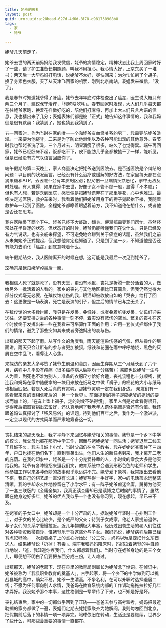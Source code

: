 ```yaml
---
title: 姥爷的丧礼
layout: post
guid: urn:uuid:ac28bead-627d-4d6d-8f78-d981730908b8
tags:
  - 家
  - 姥爷
  
---
```


姥爷几天前走了。

姥爷去世的两天前妈妈给我发微信，姥爷的病情稳定，精神状态比我上周回家时好了一些，请了护工准备长期照顾，叫我不用担心。我心情大好，上京东买了一堆书；两天后一大早妈妈打电话，说姥爷不太好，尽快回来；匆匆忙忙刮了个胡子，换了身素色衣服，买了从天津飞回家的机票，刚到北京南站，表姐发来微信，「没了」。

我是春节时知道姥爷得了肝癌。姥爷去年年底时体检查出了癌症，医生说大概只有两三个月了，建议保守治疗，「想吃啥吃啥」。春节回家时发现，大人们几乎每天都在往姥爷家跑，换着花样做好吃的，陪他们打麻将，再加上大人们只言片语的信息，我也猜出来了几分；表姐表妹们都是被「正式」地告知这件事情的，我和我妈倒是很有默契：我猜到了，她也猜到我猜到了。

五一回家时，作为当时在家的唯一一个和姥爷有血缘关系的男丁，我需要陪姥爷洗澡。一来要为他搓背，二来是为了防止他滑倒以及各种可能出现的其他意外。春节时我也帮姥爷洗了澡，三个月过去，明显消瘦了很多，站久了也觉得累。端午再回家，姥爷已经卧床不起，饭都吃不下，皮下脂肪几乎全都被抽干了一样，能听见，但是已经没有力气以语言回应你了。

端午假期的第二天晚上，家人商量决定把姥爷送到医院去。是否送医院是个纠结的问题：以目前的状况而言，已经没有什么治疗或缓解的好方法，在家里每天都在点滴果糖和ATP，去医院不会有本质的区别；但又怕一旦病情突然恶化，家中无法及时处理。有人觉得，如果在家中去世，好像子女不管不顾一般，显得「不孝顺」；但也有人想，若是送到医院，感觉像是把姥爷遗弃在了那里等死，心中也难过。最终决定送医院，救护车来时，我看着他们把姥爷用身下的褥子兜起抬下楼，我随着救护车一起到了医院。全程姥爷都睁着眼望着前方，我不知道他在想什么，或者他是否还在思考。

我在医院呆了两个下午。姥爷已经不大能动，翻身、便溺都需要我们帮忙。虽然经常处在半昏迷的状态，但状态好的时候，姥爷仍能听懂我们在说什么，只是已经没有力气说话。也有亲戚来探望，不可避免地会聊到关于癌症的话题，虽然我们之前从未向姥爷正式提起，但我想他肯定也知道了。只是到了这一步，不知道他是否还有能力去消化「癌症」到底意味着什么。

端午假期结束，我从医院离开的时候在想，这可能是我最后一次见到姥爷了。

这确实是我见姥爷的最后一面。

---

我相信人死了就是死了，没有天堂，更没有地狱，丧礼是折腾一部分活着的人，做给另外一批活着的人看的。家乡的丧礼与其他地区相比已算简单，但我仍然觉得大部分仪式毫无必要。在殡仪馆悲伤的我，眼泪却被收放自如的「哭丧」给打了回去：这更像是一场表演，死亡是表演的引子，但之后的情节已与之无关了。

在殡仪馆的大多数时间，我只是在发呆，叠纸钱，或者叠着纸钱发呆。父母们迎来送往，还要安排之后的各种事情一刻不停，着实没有悲伤的空当。繁复的丧礼在这个时候终于发挥出来一些在我看来可堪算作正面的作用：它用一套仪式捆绑住了我们的情绪，避免了那些突如其来或者旁逸斜出的哀与伤。

出殡的那天下起了雨。从写作文的角度看，雨天能渲染伤感的气氛，但从操作的层面讲，雨天只会让所有的参与者更加狼狈。纸钱和花圈在雨中呼呼地烧，黑色的灰屑在空中乱飞，看得让人心焦。

来探访的亲友大多称赞了姥爷生前温和善良，因而生存期从三个月延长到了六个月，病程中几乎没有疼痛（很多癌症病人后期均十分痛苦）；亲戚也说姥爷一生与人为善，到死也不难为别人，准备的衣服尺寸恰好合适，丧礼流程也十分顺畅，就连我和妈妈在家中随便拿的一块用来放在纸马之中做「褥子」的棉花的大小与纸马也相当匹配。若是人死后真的有灵魂，那姥爷灵魂一定在我们身边。
亲友们有一些看起来真的很相信死后的「另一个世界」。前面提到的褥子是应姥爷的姐姐的要求而加上的，「在车上垫上褥子，走的时候不硌得慌」。家里人倒是对此看得很开，觉得死后把器官捐出去蛮好，还认真地问了我老年人遗体捐赠是否还有价值。我还跟爸妈认真探讨了「移风易俗」的话题，待到他们百年之后，我作为一个激进派，一定会以现代的方式简单而严肃地筹备这一切。

---

丧礼结束的那天晚上，我才平静下来回忆与姥爷相关的事情。姥爷是一个乡下中学的校长，我父母也都在那所中学工作，因而与姥姥姥爷一同生活；姥爷退居二线去了县城不久，我去县城上小学，当时父母仍在乡下教书，我在姥姥姥爷家住了三四年，户口也挂在他们名下；直到表弟出生，他们人生的新任务到来，我才离开二老的庇荫。在我的印象中，姥爷是一个十分宠爱孙辈的人，小时候的零食大多是他买给我的。姥爷有各种怪招来逗我们笑，教育系统中会遇到形形色色的老师和学生，他参加工作以来各种奇妙的故事似乎永远讲不完。姥爷爱下象棋，我常跟出去看他下棋，我自己的棋艺却一直没有长进；姥爷写得一手好字，家中的电话簿永远整洁清晰，我的字却永久性地停留在了小学水平；有一阵子姥爷痴迷金庸，舅舅为他买了一套三联版的《金庸全集》，我真正读金庸却已是读博之后时候的事情了。虽然跟在他身边好多年，姥爷的优点我似乎一个也没有修习到，现在想起，早已来不及。

在姥爷的子女口中，姥爷却是一个十分严肃的人。据说姥爷年轻时一心扑到工作上，对子女的关心比较少，是个威严的父亲；待到子女成家，他老人家提前退休，与子女们的关系才慢慢拉近。近几年物质极大丰富，经历过困顿生活的老人们往往对各种物资敝帚自珍，惟姥爷乐于将这些分与子女。据妈妈说，姥爷病程后期已经有点犯糊涂，一次指着桌子上的点心对她说「分三份」；妈妈以为是要把什么东西送人，结果姥爷说「扔掉！有毒」。端午我和妈妈陪床时，妈妈拉着姥爷的手自顾自地说，「爸，我知道你疼我们，什么都想着我们」。当时守在姥爷身边的是三个女儿，即便想不明白了仍要把东西分成三份，让人难过。

出殡那天，姥爷的老部下、现在县里的教育局副局长为姥爷念了悼词。在悼词中，姥爷被称为「我县职业教育的奠基人」，白手起家，将一个乡下的中学做到可以挑战县城的高中，确实不易。姥爷一生清高，不争名利，在可以升职时选择退居二线；不愿为任何事向别人求情，我爸妈在教育系统内部的工作调动拖拖拉拉好几年才弄好。我没姥爷那个本事，这性格倒是一辈辈传了下来，也不知是好是坏。

丧礼结束后，家中的一切都似乎回到了正轨——爸爸去参与高考监考，妈妈把最近耽搁的家务都做了一遍，表姐们定期去姥姥家聚齐为她解闷，我则匆匆回到北京，把假期前后落下的事情一项一项弄完。地球依旧在转动，生活还是要继续，世界少了些什么，可那些最重要的事情一直都在。

